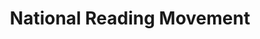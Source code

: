 ---
layout: homepage
title: National Reading Movement
description: Read More, Read Widely, Read Together.
image: /images/nrm-logo.jpg
permalink: /
notification: Here's a notification bar you can use!
sections:
    - hero:
        title: 
        subtitle: 
        background: /images/nrm-banner.png
        button: 
        url: /contact-us/
        key_highlights:
            - title: Read! Fest 2019
              description: Check out our reading related programmes
              url: https://google.com
            - title: NATIONAL READING CHALLENGE
              description: Win a pair of Singapore Airlines tickets and other attractive prizes
              url: https://gmail.com
            - title: FIND A GOOD EREAD
              description: Check out our recommendations
              url: /privacy/
	- infopic:
        title: An Experiment
        subtitle: Highlights
        description: An Experiment
        button: Find out more
        url: /sample/overview/
        image: /images/digital-skill-banner.jpg
        alt: An Experiment
    - resources:
        title: Media
        subtitle: Learn more
        button: View More
---